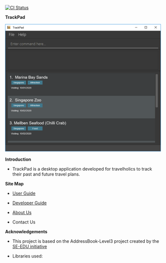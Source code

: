 [![CI Status](https://github.com/se-edu/addressbook-level3/workflows/Java%20CI/badge.svg)](https://github.com/se-edu/addressbook-level3/actions)

**TrackPad**

![Ui](docs/images/UpdatedUi.png)


**Introduction**

* TrackPad is a desktop application developed for travelholics to track their past and future travel plans.

**Site Map**

* [User Guide](docs/UserGuide.md)

* [Developer Guide](docs/DeveloperGuide.md)

* [About Us](docs/AboutUs.md)

* Contact Us

**Acknowledgements**

* This project is based on the AddressBook-Level3 project created by the [SE-EDU initiative](https://se-education.org) 

* Libraries used:
